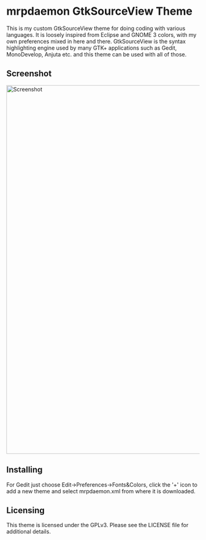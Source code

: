 mrpdaemon GtkSourceView Theme
=============================

This is my custom GtkSourceView theme for doing coding with various
languages. It is loosely inspired from Eclipse and GNOME 3 colors, with my own
preferences mixed in here and there. GtkSourceView is the syntax highlighting
engine used by many GTK+ applications such as Gedit, MonoDevelop, Anjuta etc.
and this theme can be used with all of those.

## Screenshot

<img src="https://raw.github.com/mrpdaemon/gtksourceview-theme/master/screenshot.png" alt="Screenshot" style="width: 961px;"/>

## Installing

For Gedit just choose Edit->Preferences->Fonts&Colors, click the '+' icon to
add a new theme and select mrpdaemon.xml from where it is downloaded.

## Licensing

This theme is licensed under the GPLv3. Please see the LICENSE file for
additional details.
